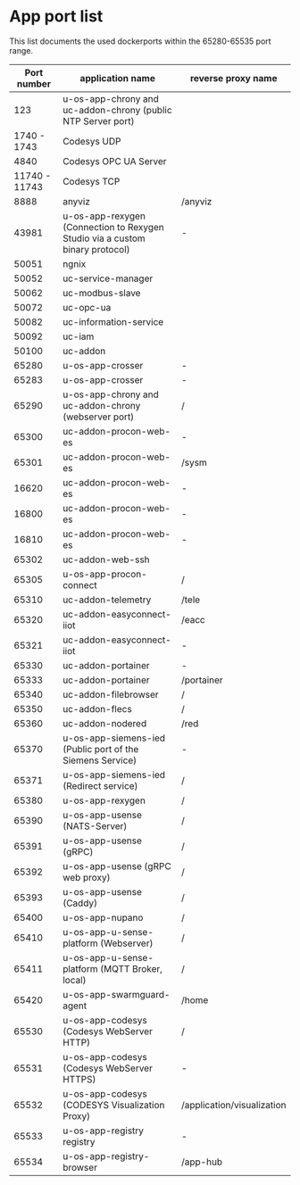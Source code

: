 # App port list

This list documents the used dockerports within the 65280-65535 port range.

| Port number   | application name                                                             | reverse proxy name         |
| ------------- | ---------------------------------------------------------------------------- | -------------------------- |
| 123           | u-os-app-chrony and uc-addon-chrony (public NTP Server port)                 |                            |
| 1740 - 1743   | Codesys UDP                                                                  |                            |
| 4840          | Codesys OPC UA Server                                                        |                            |
| 11740 - 11743 | Codesys TCP                                                                  |                            |
| 8888          | anyviz                                                                       | /anyviz                    |
| 43981         | u-os-app-rexygen (Connection to Rexygen Studio via a custom binary protocol) | -                          |
| 50051         | ngnix                                                                        |                            |
| 50052         | uc-service-manager                                                           |                            |
| 50062         | uc-modbus-slave                                                              |                            |
| 50072         | uc-opc-ua                                                                    |                            |
| 50082         | uc-information-service                                                       |                            |
| 50092         | uc-iam                                                                       |                            |
| 50100         | uc-addon                                                                     |                            |
| 65280         | u-os-app-crosser                                                             | -                          |
| 65283         | u-os-app-crosser                                                             | -                          |
| 65290         | u-os-app-chrony and uc-addon-chrony (webserver port)                         | /                          |
| 65300         | uc-addon-procon-web-es                                                       | -                          |
| 65301         | uc-addon-procon-web-es                                                       | /sysm                      |
| 16620         | uc-addon-procon-web-es                                                       | -                          |
| 16800         | uc-addon-procon-web-es                                                       | -                          |
| 16810         | uc-addon-procon-web-es                                                       | -                          |
| 65302         | uc-addon-web-ssh                                                             |                            |
| 65305         | u-os-app-procon-connect                                                      | /                          |
| 65310         | uc-addon-telemetry                                                           | /tele                      |
| 65320         | uc-addon-easyconnect-iiot                                                    | /eacc                      |
| 65321         | uc-addon-easyconnect-iiot                                                    | -                          |
| 65330         | uc-addon-portainer                                                           | -                          |
| 65333         | uc-addon-portainer                                                           | /portainer                 |
| 65340         | uc-addon-filebrowser                                                         | /                          |
| 65350         | uc-addon-flecs                                                               | /                          |
| 65360         | uc-addon-nodered                                                             | /red                       |
| 65370         | u-os-app-siemens-ied (Public port of the Siemens Service)                    | -                          |
| 65371         | u-os-app-siemens-ied (Redirect service)                                      | /                          |
| 65380         | u-os-app-rexygen                                                             | /                          |
| 65390         | u-os-app-usense (NATS-Server)                                                | /                          |
| 65391         | u-os-app-usense (gRPC)                                                       | /                          |
| 65392         | u-os-app-usense (gRPC web proxy)                                             | /                          |
| 65393         | u-os-app-usense (Caddy)                                                      | /                          |
| 65400         | u-os-app-nupano                                                              | /                          |
| 65410         | u-os-app-u-sense-platform (Webserver)                                        | /                          |
| 65411         | u-os-app-u-sense-platform (MQTT Broker, local)                               | /                          |
| 65420         | u-os-app-swarmguard-agent                                                    | /home                      |
| 65530         | u-os-app-codesys (Codesys WebServer HTTP)                                    | /                          |
| 65531         | u-os-app-codesys (Codesys WebServer HTTPS)                                   | -                          |
| 65532         | u-os-app-codesys (CODESYS Visualization Proxy)                               | /application/visualization |
| 65533         | u-os-app-registry registry                                                   | -                          |
| 65534         | u-os-app-registry-browser                                                    | /app-hub                   |
